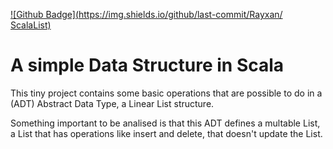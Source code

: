 [![Github Badge](https://img.shields.io/github/last-commit/Rayxan/
ScalaList)](https://img.shields.io/github/last-commit/Rayxan/ScalaList)
# A simple Data Structure in Scala 
This tiny project contains some basic operations that are possible to do in a (ADT) Abstract Data Type, a Linear List structure.

Something important to be analised is that this ADT defines a multable List, a List that has operations like insert and delete, that doesn't update the List.
